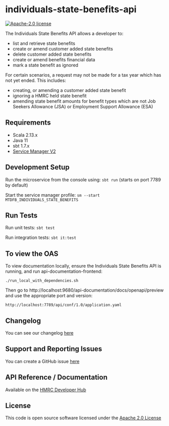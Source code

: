 individuals-state-benefits-api
========================

[![Apache-2.0 license](http://img.shields.io/badge/license-Apache-blue.svg)](http://www.apache.org/licenses/LICENSE-2.0.html)

The Individuals State Benefits API allows a developer to:

- list and retrieve state benefits
- create or amend customer added state benefits
- delete customer added state benefits
- create or amend benefits financial data
- mark a state benefit as ignored

For certain scenarios, a request may not be made for a tax year which has not yet ended. This includes:

- creating, or amending a customer added state benefit
- ignoring a HMRC held state benefit
- amending state benefit amounts for benefit types which are not Job Seekers Allowance (JSA) or Employment Support
  Allowance (ESA)

## Requirements

- Scala 2.13.x
- Java 11
- sbt 1.7.x
- [Service Manager V2](https://github.com/hmrc/sm2)

## Development Setup

Run the microservice from the console using: `sbt run` (starts on port 7789 by default)

Start the service manager profile: `sm --start MTDFB_INDIVIDUALS_STATE_BENEFITS`

## Run Tests

Run unit tests: `sbt test`

Run integration tests: `sbt it:test`

## To view the OAS

To view documentation locally, ensure the Individuals State Benefits API is running, and run api-documentation-frontend:

```
./run_local_with_dependencies.sh
```

Then go to http://localhost:9680/api-documentation/docs/openapi/preview and use the appropriate port and version:

```
http://localhost:7789/api/conf/1.0/application.yaml
```

## Changelog

You can see our changelog [here](https://github.com/hmrc/income-tax-mtd-changelog)

## Support and Reporting Issues

You can create a GitHub issue [here](https://github.com/hmrc/income-tax-mtd-changelog/issues)

## API Reference / Documentation

Available on
the [HMRC Developer Hub](https://developer.service.hmrc.gov.uk/api-documentation/docs/api/service/individuals-state-benefits-api)

## License

This code is open source software licensed under
the [Apache 2.0 License]("http://www.apache.org/licenses/LICENSE-2.0.html")